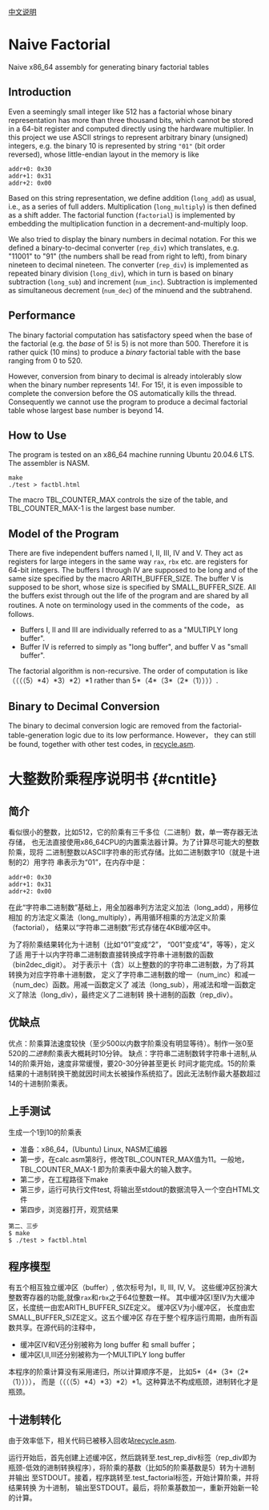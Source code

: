 [中文说明](#cn-title)
# Naive Factorial

Naive x86_64 assembly for generating binary factorial tables

## Introduction

Even a seemingly small integer like 512 has a factorial whose binary representation has more than three thousand bits, which cannot be stored in a 64-bit register and computed directly using the hardware multiplier. In this project we use ASCII strings to represent arbitrary binary (unsigned) integers, e.g. the binary 10 is represented by string `"01"` (bit order reversed), whose little-endian
layout in the memory is like

```
addr+0: 0x30
addr+1: 0x31
addr+2: 0x00
```
Based on this string representation, we define addition (`long_add`) as usual, i.e., as a series of full adders. Multiplication (`long_multiply`) is then defined as a shift adder. The factorial function  (`factorial`) is implemented by embedding the multiplication function in a decrement-and-multiply loop.

We also tried to display the binary numbers in decimal notation. For this we defined a binary-to-decimal converter (`rep_div`) which translates, e.g. "11001" to "91" (the numbers shall be read from right to left), from binary nineteen to decimal nineteen. The converter (`rep_div`) is implemented as repeated binary division (`long_div`), which in turn is based on binary subtraction (`long_sub`) and  increment (`num_inc`). Subtraction is implemented as simultaneous decrement (`num_dec`) of the minuend and the subtrahend.

## Performance

The binary factorial computation has satisfactory speed when the base of the factorial (e.g. the *base* of 5! is 5) is not more than 500. Therefore it is rather quick (10 mins) to produce a
*binary* factorial table with the base ranging from 0 to 520. 

However, conversion from binary to decimal is already intolerably slow when the binary number represents 14!. For 15!, it is even impossible to complete the conversion before the OS automatically kills the thread. Consequently we cannot use the program to produce a decimal factorial table whose largest base number is beyond 14.

## How to Use

The program is tested on an x86_64 machine running Ubuntu 20.04.6 LTS. The assembler is NASM.
```
make
./test > factbl.html
```
The macro TBL_COUNTER_MAX controls the size of the table, and TBL_COUNTER_MAX-1 is the largest base number. 

## Model of the Program

There are five independent buffers named I, II, III, IV and V. They act as registers for large integers in the same way `rax`, `rbx` etc. are registers for 64-bit integers.  The  buffers I through IV are supposed to be long and of the same size specified by the macro ARITH_BUFFER_SIZE. The buffer V is supposed to be short, whose size is specified by SMALL_BUFFER_SIZE. All the buffers exist through out the life of the program and are shared by all routines. A note on terminology used in the comments of the code， as follows.

- Buffers I, II and III are individually referred to as a "MULTIPLY long buffer".
- Buffer IV is referred to simply as "long buffer", and buffer V as "small buffer".

The factorial algorithm is non-recursive. The order of computation is like （（（（5）\*4）\*3）\*2）\*1 rather than 5\*（4\*（3\*（2\*（1））））.

## Binary to Decimal Conversion

The binary to decimal conversion logic are removed from the factorial-table-generation logic due
 to its low performance. However， they can still be found, together with other test codes, in [recycle.asm](./recycle.asm).



# 大整数阶乘程序说明书 {#cntitle}



##     简介      

看似很小的整数，比如512，它的阶乘有三千多位（二进制）数，单一寄存器无法存储，
也无法直接使用x86_64CPU的内置乘法器计算。为了计算尽可能大的整数阶乘，现将
二进制整数以ASCII字符串的形式存储。比如二进制数字10（就是十进制的2）用字符
串表示为“01”，在内存中是：
```
addr+0: 0x30
addr+1: 0x31
addr+2: 0x00
```
在此“字符串二进制数”基础上，用全加器串列方法定义加法（long_add），用移位相加
的方法定义乘法（long_multiply），再用循环相乘的方法定义阶乘（factorial），
结果以“字符串二进制数”形式存储在4KB缓冲区中。

为了将阶乘结果转化为十进制（比如“01”变成“2”， “001”变成“4”，等等），定义了适
用于十以内字符串二进制数直接转换成字符串十进制数的函数（bin2dec_digit）。
对于表示十（含）以上整数的的字符串二进制数，为了将其转换为对应字符串十进制数，
定义了字符串二进制数的增一（num_inc）和减一（num_dec）函数。用减一函数定义了
减法（long_sub），用减法和增一函数定义了除法（long_div），最终定义了二进制转
换十进制的函数（rep_div）。


##    优缺点     

优点：阶乘算法速度较快（至少500以内数字阶乘没有明显等待）。制作一张0至520的*二进制*阶乘表大概耗时10分钟。
缺点：字符串二进制数转字符串十进制,从14的阶乘开始，速度非常缓慢，要20-30分钟甚至更长
     时间才能完成。15的阶乘结果的十进制转换干脆就因时间太长被操作系统掐了。因此无法制作最大基数超过14的十进制阶乘表。


##   上手测试    


生成一个1到10的阶乘表

- 准备：x86_64，(Ubuntu) Linux, NASM汇编器
- 第一步，在calc.asm第8行，修改TBL_COUNTER_MAX值为11。一般地，TBL_COUNTER_MAX-1 即为阶乘表中最大的输入数字。
- 第二步，在工程路径下make
- 第三步，运行可执行文件test, 将输出至stdout的数据流导入一个空白HTML文件
- 第四步，浏览器打开，观赏结果

```
第二、三步
$ make
$ ./test > factbl.html
```

##   程序模型    


有五个相互独立缓冲区（buffer）, 依次标号为I，II, III, IV, V。
这些缓冲区扮演大整数寄存器的功能,就像`rax`和`rbx`之于64位整数一样。
其中缓冲区I至IV为大缓冲区，长度统一由宏ARITH_BUFFER_SIZE定义。
缓冲区V为小缓冲区， 长度由宏SMALL_BUFFER_SIZE定义。这五个缓冲区
存在于整个程序运行周期，由所有函数共享。在源代码的注释中，

- 缓冲区IV和V还分别被称为 long buffer 和 small buffer； 
- 缓冲区I,II,III还分别被称为一个MULTIPLY long buffer


本程序的阶乘计算没有采用递归，所以计算顺序不是， 比如5\*（4\*（3\*（2\*（1）））），
而是（（（（5）\*4）\*3）\*2）\*1。这种算法不构成瓶颈，进制转化才是瓶颈。


## 十进制转化


由于效率低下，相关代码已被移入回收站[recycle.asm](./recycle.asm).

运行开始后，首先创建上述缓冲区，然后跳转至.test_rep_div标签（rep_div即为
瓶颈-低效的进制转换程序），将阶乘的基数（比如5的阶乘基数是5）转为十进制并输出
至STDOUT。接着，程序跳转至.test_factorial标签，开始计算阶乘，并将结果转换
为十进制， 输出至STDOUT。最后，将阶乘基数加一，重新开始新一轮的计算。


